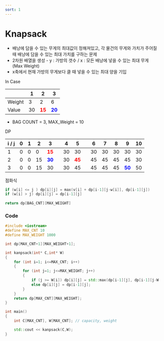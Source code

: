 ```yaml
---
sort: 1
---
```


# Knapsack

* 배낭에 담을 수 있는 무게의 최대값이 정해져있고, 각 물건의 무게와 가치가 주어질 때 배낭에 담을 수 있는 최대 가치를 구하는 문제
* 2차원 배열을 생성 - y : 가방의 갯수 / x : 모든 배낭에 넣을 수 있는 최대 무게 (Max Weight)
* x축에서 현재 가방의 무게보다 클 때 넣을 수 있는 최대 양을 기입



In Case

|        | 1    | 2                                     | 3                                      |
| ------ | ---- | ------------------------------------- | -------------------------------------- |
| Weight | 3    | 2                                     | 6                                      |
| Value  | 30   | **<span style="color:red">15</span>** | **<span style="color:blue">20</span>** |

* BAG COUNT = 3, MAX_Weight = 10



DP

| i / j | 0    | 1    | 2    | 3                                      |      | 4    | 5                                     |      | 6    | 7    | 8    | 9                                      | 10   |
| ----- | ---- | ---- | ---- | -------------------------------------- | ---- | ---- | ------------------------------------- | ---- | ---- | ---- | ---- | -------------------------------------- | ---- |
| 1     | 0    | 0    | 0    | **<span style="color:red">15</span>**  |      | 30   | 30                                    |      | 30   | 30   | 30   | 30                                     | 30   |
| 2     | 0    | 0    | 15   | **<span style="color:blue">30</span>** |      | 30   | **<span style="color:red">45</span>** |      | 45   | 45   | 45   | 45                                     | 30   |
| 3     | 0    | 0    | 15   | 30                                     |      | 30   | 45                                    |      | 45   | 45   | 45   | **<span style="color:blue">50</span>** | 50   |



점화식 

```c++
if (w[i] <= j ) dp[i][j] = max(v[i] + dp[i-1][j-w[i]], dp[i-1][j])
if (w[i] > j) dp[i][j] = dp[i-1][j]
  
return dp[BAG_CNT][MAX_WEIGHT]
```



### Code

```c++
#include <iostream>
#define MAX_CNT 10
#define MAX_WEIGHT 1000

int dp[MAX_CNT+1][MAX_WEIGHT+1];

int kanpsack(int* C,int* W)
{	
	for (int i=1; i<=MAX_CNT; i++)
	{
		for (int j=1; j<=MAX_WEIGHT; j++)
		{
			if (j >= W[i]) dp[i][j] = std::max(dp[i-1][j], dp[i-1][j-W[i]] + C[i]);
			else dp[i][j] = dp[i-1][j];
		}
	}
	return dp[MAX_CNT][MAX_WEIGHT];
}

int main()
{
	int C[MAX_CNT], W[MAX_CNT]; // capacity, weight

	std::cout << kanpsack(C,W);
}
```
